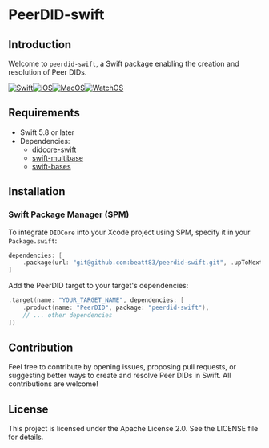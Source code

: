 # PeerDID-swift

## Introduction

Welcome to `peerdid-swift`, a Swift package enabling the creation and resolution of Peer DIDs.

[![Swift](https://img.shields.io/badge/swift-5.3+-brightgreen.svg)]()[![iOS](https://img.shields.io/badge/ios-15.0+-brightgreen.svg)]()[![MacOS](https://img.shields.io/badge/macos-12.0+-brightgreen.svg)]()[![WatchOS](https://img.shields.io/badge/watchos-7.0+-brightgreen.svg)]()

## Requirements

- Swift 5.8 or later
- Dependencies:
    - [didcore-swift](https://github.com/beatt83/didcore-swift)
    - [swift-multibase](https://github.com/swift-libp2p/swift-multibase)
    - [swift-bases](https://github.com/swift-libp2p/swift-bases)

## Installation

### Swift Package Manager (SPM)

To integrate `DIDCore` into your Xcode project using SPM, specify it in your `Package.swift`:

```swift
dependencies: [
    .package(url: "git@github.com:beatt83/peerdid-swift.git", .upToNextMajor(from: "1.0.0"))
]
```

Add the PeerDID target to your target's dependencies:

```swift
.target(name: "YOUR_TARGET_NAME", dependencies: [
    .product(name: "PeerDID", package: "peerdid-swift"),
    // ... other dependencies
])
```
## Contribution

Feel free to contribute by opening issues, proposing pull requests, or suggesting better ways to create and resolve Peer DIDs in Swift. All contributions are welcome!

## License

This project is licensed under the Apache License 2.0. See the LICENSE file for details.
